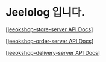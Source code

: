 # Jeelolog 입니다.

[[jeeokshop-store-server API Docs]](https://heechul90.github.io/docs/api/jeeok-project/jeeokshop/store-server-API-문서/index.html)

[[jeeokshop-order-server API Docs]](https://heechul90.github.io/docs/api/jeeok-project/jeeokshop/order-server-API-문서/index.html)

[[jeeokshop-delivery-server API Docs]](https://heechul90.github.io/docs/api/jeeok-project/jeeokshop/delivery-server-API-문서/index.html)